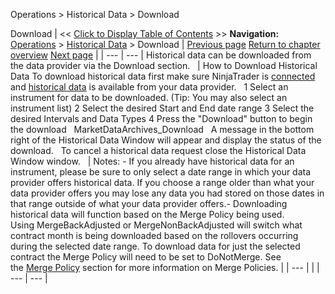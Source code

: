 ﻿
Operations > Historical Data > Download

Download
| << [Click to Display Table of Contents](download.md) >> **Navigation:**     [Operations](operations-1.md) > [Historical Data](historical_data_manager-1.md) > Download | [Previous page](editing-1.md) [Return to chapter overview](historical_data_manager-1.md) [Next page](hot_key_manager-1.md) |
| --- | --- |
Historical data can be downloaded from the data provider via the Download section.
 
| How to Download Historical Data To download historical data first make sure NinjaTrader is [connected](connecting-1.md) and [historical data](data_by_provider-1.md) is available from your data provider.   1 Select an instrument for data to be downloaded. (Tip: You may also select an instrument list) 2 Select the desired Start and End date range 3 Select the desired Intervals and Data Types  4 Press the "Download" button to begin the download   MarketDataArchives_Download   A message in the bottom right of the Historical Data Window will appear and display the status of the download.    To cancel a historical data request close the Historical Data Window window.     | Notes: - If you already have historical data for an instrument, please be sure to only select a date range in which your data provider offers historical data. If you choose a range older than what your data provider offers you may lose any data you had stored on those dates in that range outside of what your data provider offers.- Downloading historical data will function based on the Merge Policy being used. Using MergeBackAdjusted or MergeNonBackAdjusted will switch what contract month is being downloaded based on the rollovers occurring during the selected date range. To download data for just the selected contract the Merge Policy will need to be set to DoNotMerge. See the [Merge Policy](merge_policy-1.md) section for more information on Merge Policies. | | --- | |
| --- | --- |

